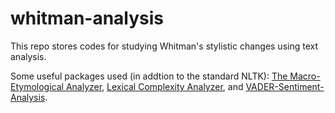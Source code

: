 # whitman-analysis
This repo stores codes for studying Whitman's stylistic changes using text analysis.

Some useful packages used (in addtion to the standard NLTK): [The Macro-Etymological Analyzer](https://github.com/JonathanReeve/macro-etym), [Lexical Complexity Analyzer](http://www.personal.psu.edu/xxl13/downloads/lca.html), and [VADER-Sentiment-Analysis](https://github.com/cjhutto/vaderSentiment).
